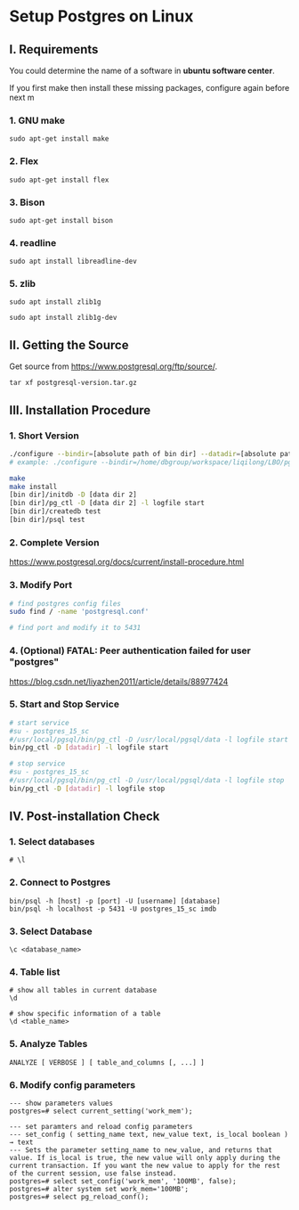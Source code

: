 # Setup Postgres on Linux

## I. Requirements

You could determine the name of a software in **ubuntu software center**. 

If you first make then install these missing packages, configure again before next m

### 1. GNU make

```
sudo apt-get install make
```

### 2. Flex

```
sudo apt-get install flex
```

### 3. Bison

```
sudo apt-get install bison
```

### 4. readline

```
sudo apt install libreadline-dev
```

### 5. zlib

```
sudo apt install zlib1g

sudo apt install zlib1g-dev
```

## II. Getting the Source

Get source from https://www.postgresql.org/ftp/source/.

```
tar xf postgresql-version.tar.gz
```

## III. Installation Procedure

### 1. Short Version

```bash
./configure --bindir=[absolute path of bin dir] --datadir=[absolute path of data dir 1] --libdir=[absolute path of lib dir] --enable-debug
# example: ./configure --bindir=/home/dbgroup/workspace/liqilong/LBO/pg15/bin --datadir=/home/dbgroup/workspace/liqilong/LBO/pgdata --libdir=/home/dbgroup/workspace/liqilong/LBO/pg15/lib --enable-debug

make
make install
[bin dir]/initdb -D [data dir 2]
[bin dir]/pg_ctl -D [data dir 2] -l logfile start
[bin dir]/createdb test
[bin dir]/psql test
```

### 2. Complete Version

https://www.postgresql.org/docs/current/install-procedure.html

### 3. Modify Port

```bash
# find postgres config files
sudo find / -name 'postgresql.conf'

# find port and modify it to 5431
```

### 4. (Optional) FATAL: Peer authentication failed for user "postgres" 

https://blog.csdn.net/liyazhen2011/article/details/88977424

### 5. Start and Stop Service

```bash
# start service
#su - postgres_15_sc
#/usr/local/pgsql/bin/pg_ctl -D /usr/local/pgsql/data -l logfile start
bin/pg_ctl -D [datadir] -l logfile start

# stop service
#su - postgres_15_sc
#/usr/local/pgsql/bin/pg_ctl -D /usr/local/pgsql/data -l logfile stop
bin/pg_ctl -D [datadir] -l logfile stop
```

## IV. Post-installation Check

### 1. Select databases

```
# \l 
```

### 2. Connect to Postgres

```
bin/psql -h [host] -p [port] -U [username] [database]
bin/psql -h localhost -p 5431 -U postgres_15_sc imdb
```

### 3. Select Database

```
\c <database_name>
```

### 4. Table list

```
# show all tables in current database
\d

# show specific information of a table
\d <table_name>
```

### 5. Analyze Tables

```
ANALYZE [ VERBOSE ] [ table_and_columns [, ...] ]
```

### 6. Modify config parameters

```postgresql
--- show parameters values
postgres=# select current_setting('work_mem');

--- set paramters and reload config parameters
--- set_config ( setting_name text, new_value text, is_local boolean ) → text
--- Sets the parameter setting_name to new_value, and returns that value. If is_local is true, the new value will only apply during the current transaction. If you want the new value to apply for the rest of the current session, use false instead. 
postgres=# select set_config('work_mem', '100MB', false);
postgres=# alter system set work_mem='100MB';
postgres=# select pg_reload_conf();
```

 





